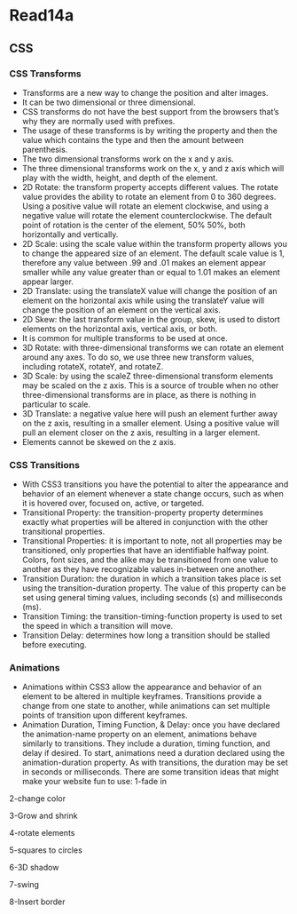 # Read14a
## CSS
### CSS Transforms
-	Transforms are a new way to change the position and alter images.
-	It can be two dimensional or three dimensional.
-	CSS transforms do not have the best support from the browsers that’s why they are normally used with prefixes.
-	The usage of these transforms is by writing the property and then the value which contains the type and then the amount between parenthesis.
-	The two dimensional transforms work on the x and y axis.
-	The three dimensional transforms work on the x, y and z axis which will play with the width, height, and depth of the element. 
-	2D Rotate: the transform property accepts different values. The rotate value provides the ability to rotate an element from 0 to 360 degrees. Using a positive value will rotate an element clockwise, and using a negative value will rotate the element counterclockwise. The default point of rotation is the center of the element, 50% 50%, both horizontally and vertically.
-	2D Scale: using the scale value within the transform property allows you to change the appeared size of an element. The default scale value is 1, therefore any value between .99 and .01 makes an element appear smaller while any value greater than or equal to 1.01 makes an element appear larger.
-	2D Translate: using the translateX value will change the position of an element on the horizontal axis while using the translateY value will change the position of an element on the vertical axis.
-	2D Skew: the last transform value in the group, skew, is used to distort elements on the horizontal axis, vertical axis, or both.
-	It is common for multiple transforms to be used at once.
-	3D Rotate: with three-dimensional transforms we can rotate an element around any axes. To do so, we use three new transform values, including rotateX, rotateY, and rotateZ.
-	3D Scale: by using the scaleZ three-dimensional transform elements may be scaled on the z axis. This is a source of trouble when no other three-dimensional transforms are in place, as there is nothing in particular to scale.
-	3D Translate: a negative value here will push an element further away on the z axis, resulting in a smaller element. Using a positive value will pull an element closer on the z axis, resulting in a larger element.
-	Elements cannot be skewed on the z axis.


### CSS Transitions
-	With CSS3 transitions you have the potential to alter the appearance and behavior of an element whenever a state change occurs, such as when it is hovered over, focused on, active, or targeted.
-	Transitional Property: the transition-property property determines exactly what properties will be altered in conjunction with the other transitional properties.
-	Transitional Properties: it is important to note, not all properties may be transitioned, only properties that have an identifiable halfway point. Colors, font sizes, and the alike may be transitioned from one value to another as they have recognizable values in-between one another.
-	Transition Duration: the duration in which a transition takes place is set using the transition-duration property. The value of this property can be set using general timing values, including seconds (s) and milliseconds (ms).
-	Transition Timing: the transition-timing-function property is used to set the speed in which a transition will move.
-	Transition Delay: determines how long a transition should be stalled before executing.

### Animations
-	Animations within CSS3 allow the appearance and behavior of an element to be altered in multiple keyframes. Transitions provide a change from one state to another, while animations can set multiple points of transition upon different keyframes.
-	Animation Duration, Timing Function, & Delay: once you have declared the animation-name property on an element, animations behave similarly to transitions. They include a duration, timing function, and delay if desired. To start, animations need a duration declared using the animation-duration property. As with transitions, the duration may be set in seconds or milliseconds.
There are some transition ideas that might make your website fun to use:
1-fade in

2-change color

3-Grow and shrink

4-rotate elements

5-squares to circles

6-3D shadow

7-swing

8-Insert border
